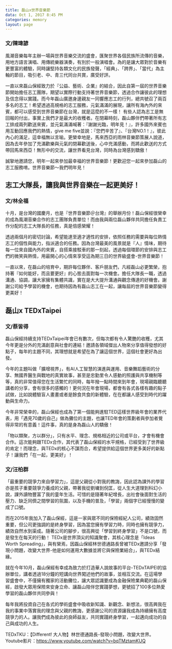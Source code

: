 ```yaml
---
title: 磊山x世界音樂節
data: Oct 1, 2017 8:45 PM
categories: memory
layout: page
---
```


### 文/陳瑋諺
風潮音樂每年主辦一場與世界音樂交流的盛會，匯聚世界各個民族所流傳的音樂，用地方語言演唱、用傳統樂器演奏，有別於一般演唱會。為的是讓大眾對於音樂有更豐富的體驗，同時讓堅持各類文化的民族發聲，「經典」、「跨界」、「當代」為主軸的節目，吸引老、中、青三代同台共賞，廣受好評。

一直以來磊山保經致力於『公益、藝術、企業』的結合，因此自第一屆的世界音樂節開始擔任志工團隊，期望以實際行動支持著世界音樂節，透過合作讓彼此的理想及信念得以實踐。而今年磊山廣邀身邊親友一同響應志工的行列，總共號召了兩百多名的志工！希望透過高規格的志工服務，元氣滿滿的展現，讓所有海內外的來賓，都可以感受到世界音樂節在台灣，就是這麼的不一樣！
有些人認為志工是無回報的付出，事實上我們才是最大的收穫者。在閉幕時刻，磊山夥伴們帶著所有志工排成兩列歡送來賓，並元氣滿滿喊著：『謝謝光臨，明年見！』，許多國外來賓也用互動回應我們的熱情，give me five並說：『您們辛苦了』、『台灣NO.1！』，彼此內心的滿足，這幸福無以言喻。更榮幸地是，馬來西亞的雨林音樂節策展人說道，因為去年參加了充滿歡樂與元氣的閉幕歡送後，心中充滿感動，而將此歡送的方式帶回馬來西亞！無形中的交流，讓世界看見台灣，同時為台灣感到驕傲！

誠摯地邀請您，明年一起來參加最幸福的世界音樂節！更歡迎您一起來參加磊山的志工服務唷。世界音樂節～我們明年見！

## 志工大隊長，讓我與世界音樂在一起更美好！
### 文/林全福

十月，是台灣的國慶月，也是『世界音樂節＠台灣』的舉辦月份！磊山保經很榮幸的成為風潮音樂合作的志工團隊負責單位！而由我與兩位磊山夥伴共同擔任負責工作分配的志工大隊長的任務，真是倍感榮耀！

透過兩個月的密切討論，希望能達至適才適性的安排，依照任務的需要與每位熱情志工的個性與能力，指派適合的任務。因為台灣最美的風景就是『人』情味，期待每一位來自國內外的來賓，自搭乘接駁車的那一刻起，透過每個環節的安排與志工們的微笑與熱情，用最開心的心情來享受這為期三日的世界級盛會-世界音樂節！

一直以來，在磊山的培育中，期許每位夥伴、客戶朋友們，凡經磊山必更繁榮，抱持著『如何能好，而且要更好』的心態去面對每一次機會。擔任大隊長一職，透過溝通、協調，讓大家擁有集體共識，實在是大大提升溝通與觀念傳達的好機會。謝謝公司給予學習的機會，也期待因為有磊山志工在一起，讓每屆的世界音樂節變得更美好！



## 磊山x TEDxTaipei
### 文/蔡皆得

磊山保經持續支持TEDxTaipei年會已有數次，但每次都有令人驚艷的收穫，尤其今年更是分外的充滿創意與社會的連結！邀請各領域傑出人物來分享值得發想的好點子，每年的主題不同，其理想就是希望在為了讓這個世界，這個社會更好為出發。

今年的主題叫做「擴增視界」，有AI人工智慧的演進與運用、音樂舞蹈藝術的分享、無國界醫生與戰地的真實故事，甚至是忠勤里令人感動的照護與共享機制等等，真的非常值得您在生活繁忙的同時，每年撥一點時間來到年會，現場親臨聽聽講者的分享，會有很多的感觸的！更何況在年會現場，都會有各式各樣有趣的點子試做，比如說體驗盲人畫畫或者是餘食共食的新體驗，在在都讓人感受到時代的躍動與生命力。

今年非常榮幸的，磊山保經也成為了第一個能夠進駐TED這樣世界級年會的業界代表，用「遇見70歲的自己」做為攤位的主題，也讓TED年會的策劃者與參加者覺得非常的有意義！這件事，真的是身為磊山人的驕傲！

「物以類聚，方以群分」，只有水平、理念、規格相近的公司或平台，才會有機會合作。這次能夠跟TEDx合作，其代表了磊山保經的水平規格，已經受到了世界級的肯定！而理念，與TEDx的核心不謀而合，希望提供給這個世界更多美好的新點子！讓我們「在一起，更美好」！

### 文/汪柏群

「最重要的競爭力來自學習力」，這是父親從小對我的教誨，因此認為課外的學習亦是孩子重要競爭力養成的父親，帶著我從劉墉到倪匡，從人生大道理到科幻小說，課外讀物豐富了我的童年生活。可惜的是隨著年紀增長，出社會後面對生活的壓力、缺乏同儕之間學習的氛圍，以及手機的普及，「學習」兩個字已經慢慢的變成了口號。

而在2015年我加入了磊山保經，這是一家與眾不同的保險經紀人公司，績效固然重要，但公司更強調的是終身學習，因為當您擁有學習力時，同時也擁有競爭力，績效自然水到渠成。隨著公司的腳步，很高興從「學習到終身學習」不是口號，而是發生在每天的行動！
TEDx是世界頂尖的知識聚會，其核心理念是「Ideas Worth Spreading」，與有榮焉，因磊山保經林世德通路長曾被TEDx邀請分享「發現小問題，改變大世界-他是如何運用大數據並將它與保險業結合」，與TEDx結緣。

就在今年10月，磊山保經有幸成為致力於打造華人說故事的平台-TEDxTAIPEI的協辦單位，講者透過18分鐘的短講向世界闖述他們的故事，並相互交流。在這場學習盛會中，不僅擁有獨家的活動攤位，讓大眾認識要成為金融保險業典範的磊山保經，啟發大眾用保險來安身立命、讓磊山陪伴您實踐夢想，更號招了100多位熱愛學習的磊山夥伴共同參與！

每年我將投資自己在各式的學術盛會中吸收新知識、新觀念、新想法，很高興我在我的事業中落實我的理念與父親的教誨，更感謝公司的資源讓我成為持續擁有高度競爭力的人。讓我們成為彼此的良師益友，共同實踐終身學習，一起邁向成功的自己與成功的人生。

TEDxTKU：【Different! 大人物】林世德通路長-發現小問題，改變大世界。
Youtube影片：https://www.youtube.com/watch?v=bqTMztamKUQ